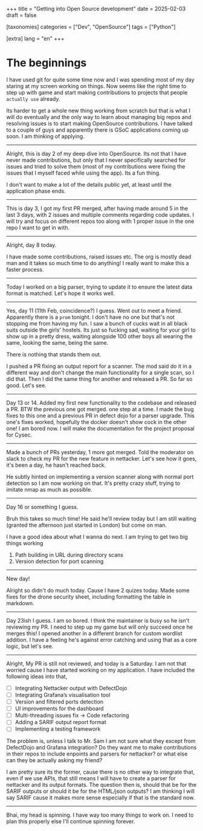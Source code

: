 +++
title = "Getting into Open Source development"
date = 2025-02-03
draft = false

[taxonomies]
categories = ["Dev", "OpenSource"]
tags = ["Python"]

[extra]
lang = "en"
+++

# The beginnings

I have used git for quite some time now and I was spending most of my day staring at my screen working on things. Now seems like the right time to step up with game and start making contributions to projects that people `actually use` already.

Its harder to get a whole new thing working from scratch but that is what I will do eventually and the only way to learn about managing big repos and resolving issues is to start making OpenSource contributions. I have talked to a couple of guys and apparently there is GSoC applications coming up soon. I am thinking of applying.

---

Alright, this is day 2 of my deep dive into OpenSource. Its not that I have never made contributions, but only that I never specifically searched for issues and tried to solve them (most of my contributions were fixing the issues that I myself faced while using the app). Its a fun thing.

I don't want to make a lot of the details public yet, at least until the application phase ends.

---

This is day 3, I got my first PR merged, after having made around 5 in the last 3 days, with 2 issues and multiple comments regarding code updates. I will try and focus on different repos too along with 1 proper issue in the one repo I want to get in with.

---

Alright, day 8 today.

I have made some contributions, raised issues etc. The org is mostly dead man and it takes so much time to do anything! I really want to make this a faster process.

---

Today I worked on a big parser, trying to update it to ensure the latest data format is matched. Let's hope it works well.

---

Yes, day 11 (11th Feb, coincidence?) I guess. Went out to meet a friend. Apparently there is a `prom` tonight. I don't have no one but that's not stopping me from having my fun. I saw a bunch of cucks wait in all black suits outside the girls' hostels. Its just so fucking sad, waiting for your girl to show up in a pretty dress, waiting alongside 100 other boys all wearing the same, looking the same, being the same. 

There is nothing that stands them out.

I pushed a PR fixing an output report for a scanner. The mod said do it in a different way and don't change the main functionality for a single scan, so I did that. Then I did the same thing for another and released a PR. So far so good. Let's see. 

---

Day 13 or 14. Added my first new functionality to the codebase and released a PR. BTW the previous one got merged. one step at a time. I made the bug fixes to this one and a previous PR in defect dojo for a parser upgrade. This one's fixes worked, hopefully the docker doesn't show cock in the other one! I am bored now. I will make the documentation for the project proposal for Cysec. 

---

Made a bunch of PRs yesterday, 1 more got merged. Told the moderator on slack to check my PR for the new feature in nettacker. Let's see how it goes, it's been a day, he hasn't reached back.

He subtly hinted on implementing a version scanner along with normal port detection so I am now working on that. It's pretty crazy stuff, trying to imitate nmap as much as possible. 

---

Day 16 or something I guess. 

Bruh this takes so much time! He said he'll review today but I am still waiting (granted the afternoon just started in London) but come on man. 

I have a good idea about what I wanna do next. I am trying to get two big things working

1. Path building in URL during directory scans
2. Version detection for port scanning

---

New day!

Alright so didn't do much today. Cause I have 2 quizes today. Made some fixes for the drone security sheet, including formatting the table in markdown.

---

Day 23ish I guess. I am so bored. I think the maintainer is busy so he isn't reviewing my PR. I need to step up my game but will only succeed once he merges this!
I opened another in a different branch for custom wordlist addition. I have a feeling he's against error catching and using that as a core logic, but let's see.

---

Alright, My PR is still not reviewed, and today is a Saturday. I am not that worried cause I have started working on my application. I have included the following ideas into that, 

- [ ] Integrating Nettacker output with DefectDojo
- [ ] Integrating Grafana’s visualisation tool
- [ ] Version and filtered ports detection
- [ ] UI improvements for the dashboard
- [ ] Multi-threading issues fix -> Code refactoring
- [ ] Adding a SARIF output report format
- [ ] Implementing a testing framework

The problem is, unless I talk to Mr. Sam I am not sure what they except from DefectDojo and Grafana integration? Do they want me to make contributions in their repos to include enpoints and parsers for nettacker? or what else can they be actually asking my friend?

I am pretty sure its the former, cause there is no other way to integrate that, even if we use APIs, that still means I will have to create a parser for nettacker and its output formats. The question then is, should that be for the SARIF outputs or should it be for the HTML/json outputs? I am thinking I will say SARIF cause it makes more sense especially if that is the standard now.

---

Bhai, my head is spinning. I have way too many things to work on. I need to plan this properly else I'll continue spinning forever.
